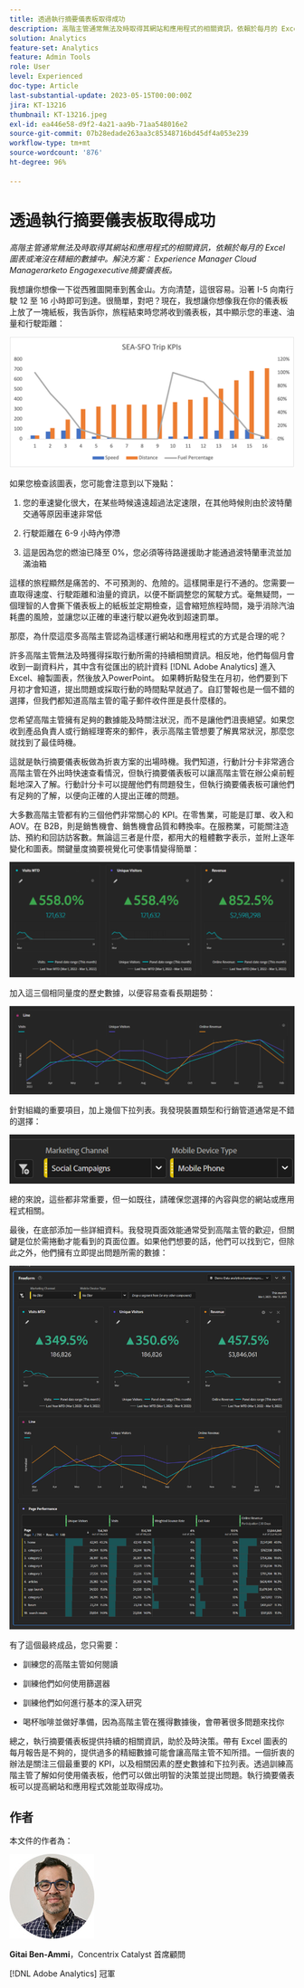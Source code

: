 ```yaml
---
title: 透過執行摘要儀表板取得成功
description: 高階主管通常無法及時取得其網站和應用程式的相關資訊，依賴於每月的 Excel 圖表或淹沒在精細的數據中。解決方案 - 執行摘要儀表板。
solution: Analytics
feature-set: Analytics
feature: Admin Tools
role: User
level: Experienced
doc-type: Article
last-substantial-update: 2023-05-15T00:00:00Z
jira: KT-13216
thumbnail: KT-13216.jpeg
exl-id: ea446e58-d9f2-4a21-aa9b-71aa548016e2
source-git-commit: 07b28edade263aa3c85348716bd45df4a053e239
workflow-type: tm+mt
source-wordcount: '876'
ht-degree: 96%

---
```


# 透過執行摘要儀表板取得成功

_高階主管通常無法及時取得其網站和應用程式的相關資訊，依賴於每月的 Excel 圖表或淹沒在精細的數據中。解決方案： Experience Manager Cloud Managerarketo Engagexecutive摘要儀表板。_

我想讓你想像一下從西雅圖開車到舊金山。方向清楚，這很容易。沿著 I-5 向南行駛 12 至 16 小時即可到達。很簡單，對吧？現在，我想讓你想像我在你的儀表板上放了一塊紙板，我告訴你，旅程結束時您將收到儀表板，其中顯示您的車速、油量和行駛距離：

![長條圖.png](assets/bar-graph.png)

如果您檢查該圖表，您可能會注意到以下幾點：

1. 您的車速變化很大，在某些時候遠遠超過法定速限，在其他時候則由於波特蘭交通等原因車速非常低

1. 行駛距離在 6-9 小時內停滯

1. 這是因為您的燃油已降至 0%，您必須等待路邊援助才能通過波特蘭車流並加滿油箱

這樣的旅程顯然是痛苦的、不可預測的、危險的。這樣開車是行不通的。您需要一直取得速度、行駛距離和油量的資訊，以便不斷調整您的駕駛方式。毫無疑問，一個理智的人會撕下儀表板上的紙板並定期檢查，這會縮短旅程時間，幾乎消除汽油耗盡的風險，並讓您以正確的車速行駛以避免收到超速罰單。

那麼，為什麼這麼多高階主管認為這樣運行網站和應用程式的方式是合理的呢？

許多高階主管無法及時獲得採取行動所需的持續相關資訊。相反地，他們每個月會收到一副資料片，其中含有從匯出的統計資料 [!DNL Adobe Analytics] 進入Excel、繪製圖表，然後放入PowerPoint。 如果轉折點發生在月初，他們要到下月初才會知道，提出問題或採取行動的時間點早就過了。自訂警報也是一個不錯的選擇，但我們都知道高階主管的電子郵件收件匣是長什麼樣的。

您希望高階主管擁有足夠的數據能及時關注狀況，而不是讓他們沮喪絕望。如果您收到產品負責人或行銷經理寄來的郵件，表示高階主管想要了解異常狀況，那麼您就找到了最佳時機。

這就是執行摘要儀表板做為折衷方案的出場時機。我們知道，行動計分卡非常適合高階主管在外出時快速查看情況，但執行摘要儀表板可以讓高階主管在辦公桌前輕鬆地深入了解。行動計分卡可以提醒他們有問題發生，但執行摘要儀表板可讓他們有足夠的了解，以便向正確的人提出正確的問題。

大多數高階主管都有約三個他們非常關心的 KPI。在零售業，可能是訂單、收入和 AOV。在 B2B，則是銷售機會、銷售機會品質和轉換率。在服務業，可能關注造訪、預約和回訪訪客數。無論這三者是什麼，都用大的粗體數字表示，並附上逐年變化和圖表。關鍵量度摘要視覺化可使事情變得簡單：

![放大面板](assets/zoom-in-panel.png)

加入這三個相同量度的歷史數據，以便容易查看長期趨勢：

![折線圖.png](assets/line-graph.png)

針對組織的重要項目，加上幾個下拉列表。我發現裝置類型和行銷管道通常是不錯的選擇：

![社交 [!DNL Campaign]s.png](assets/social-campaigns.png)

總的來說，這些都非常重要，但一如既往，請確保您選擇的內容與您的網站或應用程式相關。

最後，在底部添加一些詳細資料。我發現頁面效能通常受到高階主管的歡迎，但關鍵是位於需捲動才能看到的頁面位置。如果他們想要的話，他們可以找到它，但除此之外，他們擁有立即提出問題所需的數據：

![大型儀表板.png](assets/large-dashboard.png)

有了這個最終成品，您只需要：

- 訓練您的高階主管如何閱讀

- 訓練他們如何使用篩選器

- 訓練他們如何進行基本的深入研究

- 喝杯咖啡並做好準備，因為高階主管在獲得數據後，會帶著很多問題來找你

總之，執行摘要儀表板提供持續的相關資訊，助於及時決策。帶有 Excel 圖表的每月報告是不夠的，提供過多的精細數據可能會讓高階主管不知所措。一個折衷的辦法是關注三個最重要的 KPI，以及相關因素的歷史數據和下拉列表。透過訓練高階主管了解如何使用儀表板，他們可以做出明智的決策並提出問題。執行摘要儀表板可以提高網站和應用程式效能並取得成功。

## 作者

本文件的作者為：

![Gitai Ben-Ammi](assets/gitai-headshot-150.jpg)

**Gitai Ben-Ammi**，Concentrix Catalyst 首席顧問

[!DNL Adobe Analytics] 冠軍

